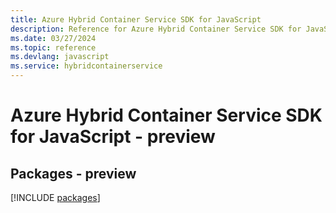```yaml
---
title: Azure Hybrid Container Service SDK for JavaScript
description: Reference for Azure Hybrid Container Service SDK for JavaScript
ms.date: 03/27/2024
ms.topic: reference
ms.devlang: javascript
ms.service: hybridcontainerservice
---
```

# Azure Hybrid Container Service SDK for JavaScript - preview
## Packages - preview
[!INCLUDE [packages](hybrid-container-service-index.md)]